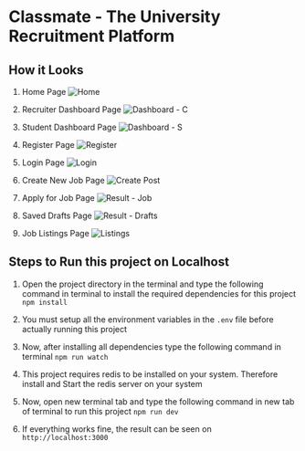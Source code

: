 # Classmate - The University Recruitment Platform

## How it Looks
1. Home Page
![Home](https://github.com/Lakshayar0ra/classmate/blob/master/pages/Home.png)

2. Recruiter Dashboard Page
![Dashboard - C](https://github.com/Lakshayar0ra/classmate/blob/master/pages/Dashboard%20-%20C.png)

3. Student Dashboard Page
![Dashboard - S](https://github.com/Lakshayar0ra/classmate/blob/master/pages/Dashboard%20-%20S.png)

4. Register Page
![Register](https://github.com/Lakshayar0ra/classmate/blob/master/pages/Register.png)

5. Login Page
![Login](https://github.com/Lakshayar0ra/classmate/blob/master/pages/Login.png)

6. Create New Job Page
![Create Post](https://github.com/Lakshayar0ra/classmate/blob/master/pages/Create%20Post.png)

7. Apply for Job Page
![Result - Job](https://github.com/Lakshayar0ra/classmate/blob/master/pages/Job.png)

8. Saved Drafts Page
![Result - Drafts](https://github.com/Lakshayar0ra/classmate/blob/master/pages/Result%20-%20Drafts.png)

9. Job Listings Page
![Listings](https://github.com/Lakshayar0ra/classmate/blob/master/pages/Result%20-%20Job.png)

## Steps to Run this project on Localhost

1. Open the project directory in the terminal and type the following command in terminal to install the required dependencies for this project
`npm install`

2. You must setup all the environment variables in the `.env` file before actually running this project

2. Now, after installing all dependencies type the following command in terminal
`npm run watch`

3. This project requires redis to be installed on your system. Therefore install and Start the redis server on your system

4. Now, open new terminal tab and type the following command in new tab of terminal to run this project
`npm run dev`

5. If everything works fine, the result can be seen on
`http://localhost:3000`
